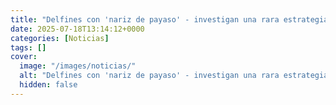 ```yaml
---
title: "Delfines con 'nariz de payaso' - investigan una rara estrategia de caza"
date: 2025-07-18T13:14:12+0000
categories: [Noticias]
tags: []
cover:
  image: "/images/noticias/"
  alt: "Delfines con 'nariz de payaso' - investigan una rara estrategia de caza"
  hidden: false
---
```



